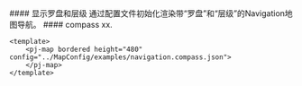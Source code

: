 <cn>
#### 显示罗盘和层级
通过配置文件初始化渲染带“罗盘”和“层级”的Navigation地图导航。
</cn>

<us>
#### compass
xx.
</us>

```tpl
<template>
	<pj-map bordered height="480" config="../MapConfig/examples/navigation.compass.json">
	</pj-map>
</template>
```
